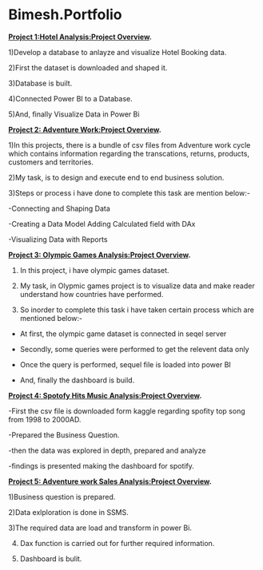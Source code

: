 # Bimesh.Portfolio

**[Project 1:Hotel Analysis:Project Overview](https://github.com/Bimeshadhikari/HotelAnalaysis).**

1)Develop a database to anlayze and visualize Hotel Booking data.

2)First the dataset is downloaded and shaped it.

3)Database is built.

4)Connected Power BI to a Database.

5)And, finally Visualize Data in Power Bi


**[Project 2: Adventure Work:Project Overview](https://github.com/Bimeshadhikari/AdventureWorks).**

1)In this projects, there is a bundle of csv files from Adventure work cycle which contains information regarding the transcations, returns, products, customers and territories. 

2)My task, is to design and execute end to end business solution.

3)Steps or process i have done to complete this task are mention below:- 

 -Connecting and Shaping Data 
 
 -Creating a Data Model Adding Calculated field with DAx 
 
 -Visualizing Data with Reports
 
 **[Project 3: Olympic Games Analysis:Project Overview](https://github.com/Bimeshadhikari/Olympic_games).**
 
 1) In this project, i have olympic games dataset. 
 
 3) My task, in Olypmic games project is to visualize data and make reader understand how countries have performed.
 
 4) So inorder to complete this task i have taken certain process which are mentioned below:-
 
 - At first, the olympic game dataset is connected in seqel server
 
 - Secondly, some queries were performed to get the relevent data only
 
 - Once the query is performed, sequel file is loaded into power BI
 
 - And, finally the dashboard is build. 
 
 **[Project 4: Spotofy Hits Music Analysis:Project Overview](https://github.com/Bimeshadhikari/Spotify_Dashboard).**
 
-First the csv file is downloaded form kaggle regarding spofity top song from 1998 to 2000AD.

-Prepared the Business Question.

-then the data was explored in depth, prepared and analyze

-findings is presented making the dashboard for spotify.

**[Project 5: Adventure work Sales Analysis:Project Overview](https://github.com/Bimeshadhikari/Power-Bi-Visaulization).**

1)Business question is prepared.

2)Data exlploration is done in SSMS.

3)The required data are load and transform in power Bi.

4) Dax function is carried out for further required information.

5) Dashboard is bulit.

